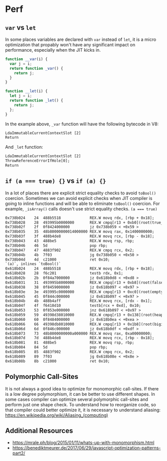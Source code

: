 # Perf

## `var` vs `let`

In some places variables are declared with `var` instead of `let`, it is a
micro optimization that propably won't have any significant impact on
performance, especially when the JIT kicks in.

```js
function __var(i) {
  var j = i;
  return function _var() {
    return j;
  }
}

function __let(i) {
  let j = i;
  return function _let() {
    return j;
  };
}
```

In the example above, `_var` function will have the following bytecode in V8:

```txt
LdaImmutableCurrentContextSlot [2]
Return
```

And `_let` function:

```txt
LdaImmutableCurrentContextSlot [2]
ThrowReferenceErrorIfHole[0];
Return
```

## `if (a === true) {}` vs `if (a) {}`

In a lot of places there are explicit strict equality checks to avoid
`toBool()` coercion. Sometimes we can avoid explicit checks when JIT compiler
is going to inline functions and will be able to eliminate `toBool()`
coercion. For example, `_isArray()` calls doesn't use strict equality checks.
`(a === true)`

```txt
0x738b024    24  488b5518             REX.W movq rdx, [rbp + 0x18];
0x738b028    28  493995b0000000       REX.W cmpq[r13 + 0xb0](root(true_value)), rdx;
0x738b02f    2f  0f8424000000         jz 0x738b059 < +0x59 >
0x738b035    35  48b80000000014000000 REX.W movq rax, 0x1400000000;
0x738b03f    3f  488b4de8             REX.W movq rcx, [rbp - 0x18];
0x738b043    43  488be5               REX.W movq rsp, rbp;
0x738b046    46  5d                   pop rbp;
0x738b047    47  4883f902             REX.W cmpq rcx, 0x2;
0x738b04b    4b  7f03                 jg 0x738b050 < +0x50 >
0x738b04d    4d  c21000               ret 0x10;
`(a)`, inlines `toBool()`
0x618b024    24  488b5518             REX.W movq rdx, [rbp + 0x18];
0x618b028    28  f6c201               testb rdx, 0x1;
0x618b02b    2b  0f84a7000000         jz 0x618b0d8 < +0xd8 >
0x618b031    31  493995b8000000       REX.W cmpq[r13 + 0xb8](root(false_value)), rdx;
0x618b038    38  0f8459000000         jz 0x618b097 < +0x97 >
0x618b03e    3e  493995c0000000       REX.W cmpq[r13 + 0xc0](root(empty_string)), rdx;
0x618b045    45  0f844c000000         jz 0x618b097 < +0x97 >
0x618b04b    4b  488b4aff             REX.W movq rcx, [rdx - 0x1];
0x618b04f    4f  f6410d10             testb[rcx + 0xd], 0x10;
0x618b053    53  0f853e000000         jnz 0x618b097 < +0x97 >
0x618b059    59  49398d38010000       REX.W cmpq[r13 + 0x138](root(heap_number_map)), rcx;
0x618b060    60  0f8484000000         jz 0x618b0ea < +0xea >
0x618b066    66  49398db8010000       REX.W cmpq[r13 + 0x1b8](root(bigint_map)), rcx;
0x618b06d    6d  0f846c000000         jz 0x618b0df < +0xdf >
0x618b073    73  48b8000000000a000000 REX.W movq rax, 0xa00000000;
0x618b07d    7d  488b4de8             REX.W movq rcx, [rbp - 0x18];
0x618b081    81  488be5               REX.W movq rsp, rbp;
0x618b084    84  5d                   pop rbp;
0x618b085    85  4883f902             REX.W cmpq rcx, 0x2;
0x618b089    89  7f03                 jg 0x618b08e < +0x8e >
0x618b08b    8b  c21000               ret 0x10;
```

## Polymorphic Call-Sites

It is not always a good idea to optimize for monomorphic call-sites. If there
is a low degree polymorphism, it can be better to use different shapes.
In some cases compiler can optimize several polymorphic call-sites and
perform just one shape check. To understand how to reorganize code, so that
compiler could better optimize it, it is necessary to understand aliasing:
https://en.wikipedia.org/wiki/Aliasing_(computing)

## Additional Resources

- https://mrale.ph/blog/2015/01/11/whats-up-with-monomorphism.html
- https://benediktmeurer.de/2017/06/29/javascript-optimization-patterns-part2/
